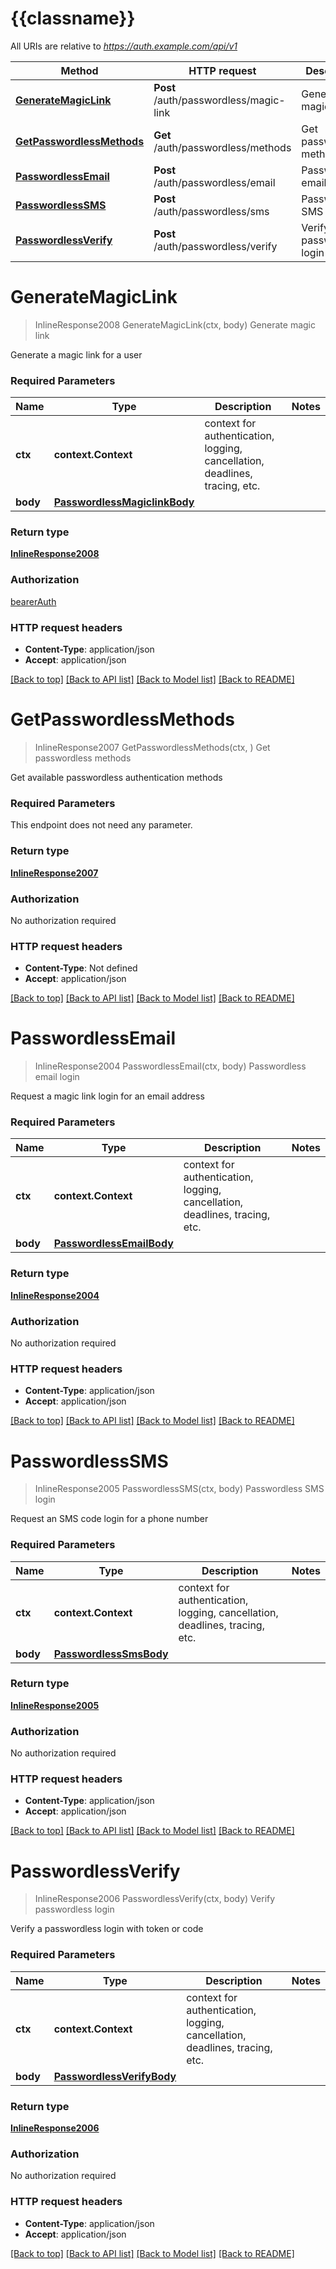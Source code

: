 # {{classname}}

All URIs are relative to *https://auth.example.com/api/v1*

Method | HTTP request | Description
------------- | ------------- | -------------
[**GenerateMagicLink**](PasswordlessApi.md#GenerateMagicLink) | **Post** /auth/passwordless/magic-link | Generate magic link
[**GetPasswordlessMethods**](PasswordlessApi.md#GetPasswordlessMethods) | **Get** /auth/passwordless/methods | Get passwordless methods
[**PasswordlessEmail**](PasswordlessApi.md#PasswordlessEmail) | **Post** /auth/passwordless/email | Passwordless email login
[**PasswordlessSMS**](PasswordlessApi.md#PasswordlessSMS) | **Post** /auth/passwordless/sms | Passwordless SMS login
[**PasswordlessVerify**](PasswordlessApi.md#PasswordlessVerify) | **Post** /auth/passwordless/verify | Verify passwordless login

# **GenerateMagicLink**
> InlineResponse2008 GenerateMagicLink(ctx, body)
Generate magic link

Generate a magic link for a user

### Required Parameters

Name | Type | Description  | Notes
------------- | ------------- | ------------- | -------------
 **ctx** | **context.Context** | context for authentication, logging, cancellation, deadlines, tracing, etc.
  **body** | [**PasswordlessMagiclinkBody**](PasswordlessMagiclinkBody.md)|  | 

### Return type

[**InlineResponse2008**](inline_response_200_8.md)

### Authorization

[bearerAuth](../README.md#bearerAuth)

### HTTP request headers

 - **Content-Type**: application/json
 - **Accept**: application/json

[[Back to top]](#) [[Back to API list]](../README.md#documentation-for-api-endpoints) [[Back to Model list]](../README.md#documentation-for-models) [[Back to README]](../README.md)

# **GetPasswordlessMethods**
> InlineResponse2007 GetPasswordlessMethods(ctx, )
Get passwordless methods

Get available passwordless authentication methods

### Required Parameters
This endpoint does not need any parameter.

### Return type

[**InlineResponse2007**](inline_response_200_7.md)

### Authorization

No authorization required

### HTTP request headers

 - **Content-Type**: Not defined
 - **Accept**: application/json

[[Back to top]](#) [[Back to API list]](../README.md#documentation-for-api-endpoints) [[Back to Model list]](../README.md#documentation-for-models) [[Back to README]](../README.md)

# **PasswordlessEmail**
> InlineResponse2004 PasswordlessEmail(ctx, body)
Passwordless email login

Request a magic link login for an email address

### Required Parameters

Name | Type | Description  | Notes
------------- | ------------- | ------------- | -------------
 **ctx** | **context.Context** | context for authentication, logging, cancellation, deadlines, tracing, etc.
  **body** | [**PasswordlessEmailBody**](PasswordlessEmailBody.md)|  | 

### Return type

[**InlineResponse2004**](inline_response_200_4.md)

### Authorization

No authorization required

### HTTP request headers

 - **Content-Type**: application/json
 - **Accept**: application/json

[[Back to top]](#) [[Back to API list]](../README.md#documentation-for-api-endpoints) [[Back to Model list]](../README.md#documentation-for-models) [[Back to README]](../README.md)

# **PasswordlessSMS**
> InlineResponse2005 PasswordlessSMS(ctx, body)
Passwordless SMS login

Request an SMS code login for a phone number

### Required Parameters

Name | Type | Description  | Notes
------------- | ------------- | ------------- | -------------
 **ctx** | **context.Context** | context for authentication, logging, cancellation, deadlines, tracing, etc.
  **body** | [**PasswordlessSmsBody**](PasswordlessSmsBody.md)|  | 

### Return type

[**InlineResponse2005**](inline_response_200_5.md)

### Authorization

No authorization required

### HTTP request headers

 - **Content-Type**: application/json
 - **Accept**: application/json

[[Back to top]](#) [[Back to API list]](../README.md#documentation-for-api-endpoints) [[Back to Model list]](../README.md#documentation-for-models) [[Back to README]](../README.md)

# **PasswordlessVerify**
> InlineResponse2006 PasswordlessVerify(ctx, body)
Verify passwordless login

Verify a passwordless login with token or code

### Required Parameters

Name | Type | Description  | Notes
------------- | ------------- | ------------- | -------------
 **ctx** | **context.Context** | context for authentication, logging, cancellation, deadlines, tracing, etc.
  **body** | [**PasswordlessVerifyBody**](PasswordlessVerifyBody.md)|  | 

### Return type

[**InlineResponse2006**](inline_response_200_6.md)

### Authorization

No authorization required

### HTTP request headers

 - **Content-Type**: application/json
 - **Accept**: application/json

[[Back to top]](#) [[Back to API list]](../README.md#documentation-for-api-endpoints) [[Back to Model list]](../README.md#documentation-for-models) [[Back to README]](../README.md)

